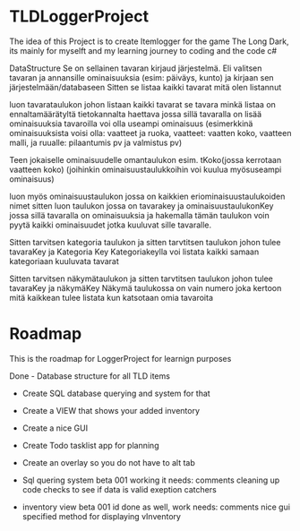 # TLDLoggerProject

The idea of this Project is to create Itemlogger for the game The Long Dark, its mainly for myselft and my learning journey to coding and the code c#

DataStructure
Se on sellainen tavaran kirjaud järjestelmä.
Eli valitsen tavaran ja annansille ominaisuuksia (esim: päiväys, kunto)  ja kirjaan sen järjestelmään/databaseen
Sitten se listaa kaikki tavarat mitä olen listannut

luon tavarataulukon johon listaan kaikki tavarat
se tavara minkä listaa on ennaltamäärätyltä tietokannalta haettava jossa sillä tavaralla on lisää ominaisuuksia
tavaroilla voi olla useampi ominaisuus
(esimerkkinä ominaisuuksista voisi olla: vaatteet ja ruoka, vaatteet: vaatten koko, vaatteen malli, ja ruualle: pilaantumis pv ja valmistus pv)

Teen jokaiselle ominaisuudelle omantaulukon esim. tKoko(jossa kerrotaan vaatteen koko) (joihinkin ominaisuustaulukkoihin voi kuulua myösuseampi ominaisuus)

luon myös ominaisuustaulukon jossa on kaikkien eriominaisuustaulukoiden nimet
sitten luon taulukon jossa on tavarakey ja ominaisuustaulukonKey jossa sillä tavaralla on ominaisuuksia ja hakemalla tämän taulukon voin pyytä kaikki ominaisuudet jotka kuuluvat sille tavaralle.

Sitten tarvitsen kategoria taulukon 
ja sitten tarvtitsen taulukon johon tulee tavaraKey ja Kategoria Key
Kategoriakeylla voi listata kaikki samaan kategoriaan kuuluvata tavarat

Sitten tarvitsen näkymätaulukon
ja sitten tarvtitsen taulukon johon tulee tavaraKey ja näkymäKey
Näkymä taulukossa on vain numero joka kertoon mitä kaikkean tulee listata kun katsotaan omia tavaroita


# Roadmap

This is the roadmap for LoggerProject for learnign purposes

Done - Database structure for all TLD items

- Create SQL database querying and system for that

- Create a VIEW that shows your added inventory

- Create a nice GUI

- Create Todo tasklist app for planning

- Create an overlay so you do not have to alt tab

- Sql quering system beta 001 working it needs:
  comments
  cleaning up code
  checks to see if data is valid
  exeption catchers

- inventory view beta 001 id done as well, work needs:
  comments
  nice gui
  specified method for displaying vInventory
